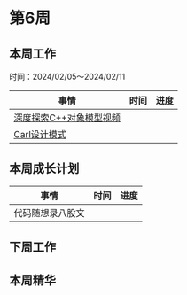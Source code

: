 # 第6周

## 本周工作

时间：2024/02/05～2024/02/11

| 事情                                                         | 时间 | 进度 |
| ------------------------------------------------------------ | ---- | ---- |
| [深度探索C++对象模型视频](https://www.youtube.com/watch?v=t0qMVTzoMiA&list=PLlWS0G6qVHx96YnVEDfgUCWbmFwmbQraO&index=2) |      |      |
| [Carl设计模式](https://kamacoder.com/designpattern.php)      |      |      |

## 本周成长计划

| 事情             | 时间 | 进度 |
| ---------------- | ---- | ---- |
| 代码随想录八股文 |      |      |

## 下周工作

## 本周精华

